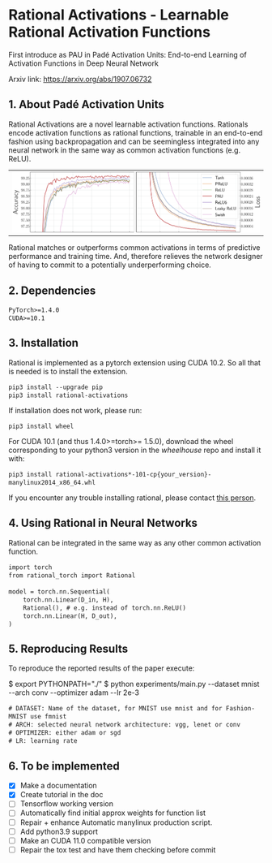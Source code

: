 # Rational Activations - Learnable Rational Activation Functions
First introduce as PAU in Padé Activation Units: End-to-end Learning of Activation Functions in Deep Neural Network

Arxiv link: https://arxiv.org/abs/1907.06732

## 1. About Padé Activation Units

Rational Activations are a novel learnable activation functions. Rationals encode activation functions as rational functions, trainable in an end-to-end fashion using backpropagation and can be seemingless integrated into any neural network in the same way as common activation functions (e.g. ReLU).

<table border="0">
<tr>
    <td>
    <img src="./images/results.png" width="100%" />
    </td>
</tr>
</table>

Rational matches or outperforms common activations in terms of predictive performance and training time.
And, therefore relieves the network designer of having to commit to a potentially underperforming choice.

## 2. Dependencies
    PyTorch>=1.4.0
    CUDA>=10.1

## 3. Installation

Rational is implemented as a pytorch extension using CUDA 10.2. So all that is needed is to install the extension.

    pip3 install --upgrade pip
    pip3 install rational-activations

If installation does not work, please run:

    pip3 install wheel

For CUDA 10.1 (and thus 1.4.0>=torch>= 1.5.0), download the wheel corresponding to your python3 version in the _wheelhouse_ repo and install it with:

    pip3 install rational-activations*-101-cp{your_version}-manylinux2014_x86_64.whl

If you encounter any trouble installing rational, please contact [this person](quentin.delfosse@cs.tu-darmstadt.de).

## 4. Using Rational in Neural Networks

Rational can be integrated in the same way as any other common activation function.

~~~~
import torch
from rational_torch import Rational

model = torch.nn.Sequential(
    torch.nn.Linear(D_in, H),
    Rational(), # e.g. instead of torch.nn.ReLU()
    torch.nn.Linear(H, D_out),
)
~~~~

## 5. Reproducing Results

To reproduce the reported results of the paper execute:

$ export PYTHONPATH="./"
$ python experiments/main.py --dataset mnist --arch conv --optimizer adam --lr 2e-3

    # DATASET: Name of the dataset, for MNIST use mnist and for Fashion-MNIST use fmnist
    # ARCH: selected neural network architecture: vgg, lenet or conv
    # OPTIMIZER: either adam or sgd
    # LR: learning rate


## 6. To be implemented
- [X] Make a documentation
- [X] Create tutorial in the doc
- [ ] Tensorflow working version
- [ ] Automatically find initial approx weights for function list
- [ ] Repair + enhance Automatic manylinux production script.
- [ ] Add python3.9 support
- [ ] Make an CUDA 11.0 compatible version
- [ ] Repair the tox test and have them checking before commit

